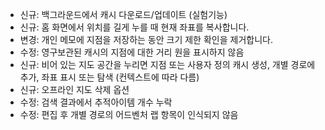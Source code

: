 - 신규: 백그라운드에서 캐시 다운로드/업데이트 (실험기능)
- 신규: 홈 화면에서 위치를 길게 누를 때 현재 좌표를 복사합니다.
- 변경: 개인 메모에 지점을 저장하는 동안 크기 제한 확인을 제거합니다.
- 수정: 영구보관된 캐시의 지점에 대한 거리 원을 표시하지 않음
- 신규: 비어 있는 지도 공간을 누리면 지점 또는 사용자 정의 캐시 생성, 개별 경로에 추가, 좌표 표시 또는 탐색 (컨텍스트에 따라 다름)
- 신규: 오프라인 지도 삭제 옵션
- 수정: 검색 결과에서 추적아이템 개수 누락
- 수정: 편집 후 개별 경로의 어드벤처 랩 항목이 인식되지 않음
